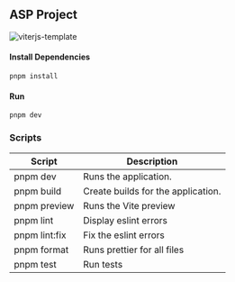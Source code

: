## ASP Project

![viterjs-template](https://i.ibb.co/xMMGs2Q/Screenshot-2023-07-07-105634.png)


#### Install Dependencies

```
pnpm install
```

#### Run

```
pnpm dev
```


### Scripts

| Script        | Description                        |
| ------------- | ---------------------------------- |
| pnpm dev      | Runs the application.              |
| pnpm build    | Create builds for the application. |
| pnpm preview  | Runs the Vite preview              |
| pnpm lint     | Display eslint errors              |
| pnpm lint:fix | Fix the eslint errors              |
| pnpm format   | Runs prettier for all files        |
| pnpm test     | Run tests                          |
